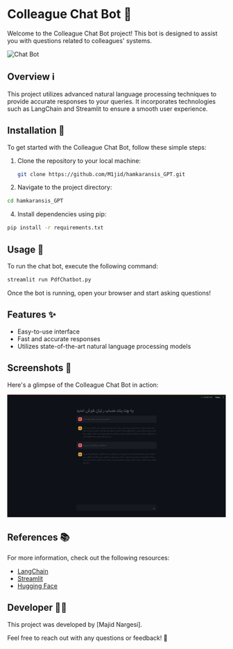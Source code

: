 # Colleague Chat Bot 🤖

Welcome to the Colleague Chat Bot project! This bot is designed to assist you with questions related to colleagues' systems.

![Chat Bot](chat_bot_image.png)

## Overview ℹ️

This project utilizes advanced natural language processing techniques to provide accurate responses to your queries. It incorporates technologies such as LangChain and Streamlit to ensure a smooth user experience.

## Installation 🚀

To get started with the Colleague Chat Bot, follow these simple steps:

1. Clone the repository to your local machine:
   ```bash
   git clone https://github.com/M1jid/hamkaransis_GPT.git
   ```

2. Navigate to the project directory:
```bash
cd hamkaransis_GPT
   ```


4. Install dependencies using pip:
```bash
pip install -r requirements.txt
   ```

## Usage 📝

To run the chat bot, execute the following command:
```bash
streamlit run PdfChatbot.py
   ```

Once the bot is running, open your browser and start asking questions!

## Features ✨

- Easy-to-use interface
- Fast and accurate responses
- Utilizes state-of-the-art natural language processing models

## Screenshots 📸

Here's a glimpse of the Colleague Chat Bot in action:

![Screenshot](screenshot.png)

## References 📚

For more information, check out the following resources:

- [LangChain](https://example.com/langchain)
- [Streamlit](https://example.com/streamlit)
- [Hugging Face](https://example.com/huggingface)

## Developer 👨‍💻

This project was developed by [Majid Nargesi].

Feel free to reach out with any questions or feedback! 📧




